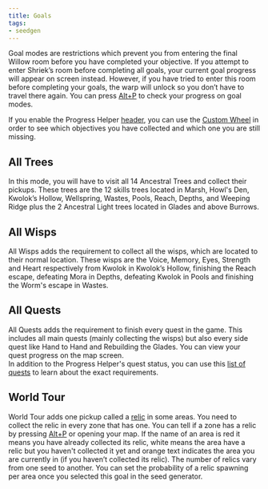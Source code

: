 ```yaml
---
title: Goals
tags:
- seedgen
---
```


Goal modes are restrictions which prevent you from entering the final Willow room before you have completed your objective. If you attempt to enter Shriek’s room before completing all goals, your current goal progress will appear on screen instead. However, if you have tried to enter this room before completing your goals, the warp will unlock so you don’t have to travel there again. 
You can press [Alt+P](/features/special-commands) to check your progress on goal modes.

If you enable the Progress Helper [header](/seedgen/headers), you can use the [Custom Wheel](/features/custom-wheel) in order to see which objectives you have collected and which one you are still missing.

## All Trees 

In this mode, you will have to visit all 14 Ancestral Trees and collect their pickups. These trees are the 12 skills trees located in Marsh, Howl's Den, Kwolok’s Hollow, Wellspring, Wastes, Pools, Reach, Depths, and Weeping Ridge plus the 2 Ancestral Light trees located in Glades and above Burrows.

## All Wisps 

All Wisps adds the requirement to collect all the wisps, which are located to their normal location. These wisps are the Voice, Memory, Eyes, Strength and Heart respectively from Kwolok in Kwolok’s Hollow, finishing the Reach escape, defeating Mora in Depths, defeating Kwolok in Pools and finishing the Worm's escape in Wastes.

## All Quests 

All Quests adds the requirement to finish every quest in the game. This includes all main quests (mainly collecting the wisps) but also every side quest like Hand to Hand and Rebuilding the Glades. You can view your quest progress on the map screen.  
In addition to the Progress Helper's quest status, you can use this [list of quests](/seedgen/quests) to learn about the exact requirements.

## World Tour 

World Tour adds one pickup called a [relic](/features/new-items) in some areas. You need to collect the relic in every zone that has one. You can tell if a zone has a relic by pressing [Alt+P](/features/special-commands) or opening your map. If the name of an area is red it means you have already collected its relic, white means the area have a relic but you haven't collected it yet and orange text indicates the area you are currently in (if you haven’t collected its relic). The number of relics vary from one seed to another. You can set the probability of a relic spawning per area once you selected this goal in the seed generator.